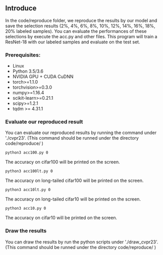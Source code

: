 
## Introduce

In the code/reproduce folder, we reproduce the results by our model and save the selection results (2%, 4%, 6%, 8%, 10%, 12%, 14%, 16%, 18%, 20% labeled samples). You can evaluate the performances of these selections by execute the acc.py and other files. This program will train a ResNet-18 with our labeled samples and evaluate on the test set.



### Prerequisites:
- Linux 
- Python 3.5/3.6
- NVIDIA GPU + CUDA CuDNN
- torch>=1.1.0
- torchvision>=0.3.0
- numpy>=1.16.4
- scikit-learn>=0.21.1
- scipy>=1.2.1
- tqdm >= 4.31.1

### Evaluate our reproduced result
You can evaluate our reproduced results by running the command under './cvpr23'.  (This command should be runned under the directory code/reproduce/  )


```
python3 acc100.py 0
```
The accuracy on cifar100 will be printed on the screen.

```
python3 acc100lt.py 0
```
The accuracy on long-tailed cifar100 will be printed on the screen.

```
python3 acc10lt.py 0
```
The accuracy on long-tailed cifar10 will be printed on the screen.

```
python3 acc10.py 0
```
The accuracy on cifar10 will be printed on the screen.


### Draw the results
You can draw the results by run the python scripts under './draw_cvpr23'.  (This command should be runned under the directory code/reproduce/  )

